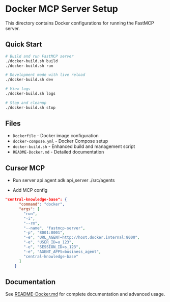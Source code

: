 # Docker MCP Server Setup

This directory contains Docker configurations for running the FastMCP server.

## Quick Start

```bash
# Build and run FastMCP server
./docker-build.sh build
./docker-build.sh run

# Development mode with live reload
./docker-build.sh dev

# View logs
./docker-build.sh logs

# Stop and cleanup
./docker-build.sh stop
```

## Files

- `Dockerfile` - Docker image configuration
- `docker-compose.yml` - Docker Compose setup
- `docker-build.sh` - Enhanced build and management script
- `README-Docker.md` - Detailed documentation

## Cursor MCP

- Run server api agent
adk api_server ./src/agents

- Add MCP config
```json
"central-knowledge-base": {
      "command": "docker",
      "args": [
        "run",
        "-i",
        "--rm",
        "--name", "fastmcp-server",
        "-p", "8001:8001",
        "-e", "URL_AGENT=http://host.docker.internal:8000",
        "-e", "USER_ID=u_123",
        "-e", "SESSION_ID=s_123",
        "-e", "AGENT_APPS=business_agent",
        "central-knowledge-base"
      ]
    }
```

## Documentation

See [README-Docker.md](README-Docker.md) for complete documentation and advanced usage.
